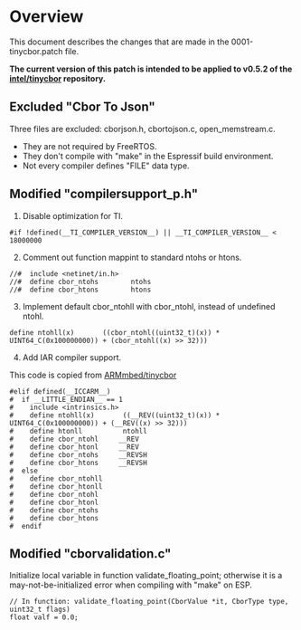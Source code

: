 # Overview

This document describes the changes that are made in the 0001-tinycbor.patch file. 

**The current version of this patch is intended to be applied to v0.5.2 of the [intel/tinycbor](https://github.com/intel/tinycbor) repository.**

## Excluded "Cbor To Json"

Three files are excluded: cborjson.h, cbortojson.c, open_memstream.c. 

- They are not required by FreeRTOS.
- They don't compile with "make" in the Espressif build environment.
- Not every compiler defines "FILE" data type.

## Modified "compilersupport_p.h"

1. Disable optimization for TI.

```
#if !defined(__TI_COMPILER_VERSION__) || __TI_COMPILER_VERSION__ < 18000000
```

2. Comment out function mappint to standard ntohs or htons.

```
//#  include <netinet/in.h>
//#  define cbor_ntohs        ntohs
//#  define cbor_htons        htons
```

3. Implement default cbor_ntohll with cbor_ntohl, instead of undefined ntohl.

```
define ntohll(x)       ((cbor_ntohl((uint32_t)(x)) * UINT64_C(0x100000000)) + (cbor_ntohl((x) >> 32)))
```

4. Add IAR compiler support.

This code is copied from [ARMmbed/tinycbor](https://github.com/ARMmbed/tinycbor/blob/master/src/compilersupport_p.h)

```
#elif defined(__ICCARM__)
#  if __LITTLE_ENDIAN__ == 1
#    include <intrinsics.h>
#    define ntohll(x)       ((__REV((uint32_t)(x)) * UINT64_C(0x100000000)) + (__REV((x) >> 32)))
#    define htonll          ntohll
#    define cbor_ntohl     __REV
#    define cbor_htonl     __REV
#    define cbor_ntohs     __REVSH
#    define cbor_htons     __REVSH
#  else
#    define cbor_ntohll
#    define cbor_htonll
#    define cbor_ntohl
#    define cbor_htonl
#    define cbor_ntohs
#    define cbor_htons
#  endif
```

## Modified "cborvalidation.c"

Initialize local variable in function validate_floating_point; otherwise it is a may-not-be-initialized error when compiling with "make" on ESP.
```
// In function: validate_floating_point(CborValue *it, CborType type, uint32_t flags)
float valf = 0.0;
```

